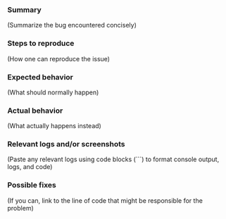 ### Summary

(Summarize the bug encountered concisely)

### Steps to reproduce

(How one can reproduce the issue)

### Expected behavior

(What should normally happen)

### Actual behavior

(What actually happens instead)

### Relevant logs and/or screenshots

(Paste any relevant logs using code blocks (```) to format console output,
logs, and code)

### Possible fixes

(If you can, link to the line of code that might be responsible for the problem)

